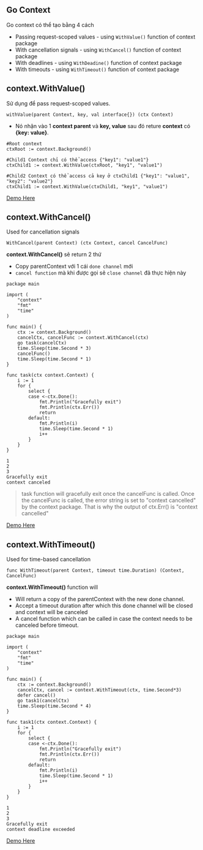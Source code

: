 ## Go Context
Go context có thể tạo bằng 4 cách

- Passing request-scoped values  -  using `WithValue()` function of context package
- With cancellation signals - using `WithCancel()` function of context package
- With deadlines - using `WithDeadine()` function of context package
- With timeouts - using `WithTimeout()` function of context package

## context.WithValue()
Sử dụng để pass request-scoped values.

`withValue(parent Context, key, val interface{}) (ctx Context)`

- Nó nhận vào 1 **context parent** và **key, value** sau đó reture **context** có **{key: value}**. 

```
#Root context
ctxRoot := context.Background()

#Child1 Context chỉ có thể access {"key1": "value1"}
ctxChild1 := context.WithValue(ctxRoot, "key1", "value1")

#Child2 Context có thể access cả key ở ctxChild1 {"key1": "value1", "key2": "value2"}
ctxChild1 := context.WithValue(ctxChild1, "key1", "value1")

```

[Demo Here](https://github.com/nguyenthanhcong101096/training_go/blob/master/go_context/with_value.go)

## context.WithCancel()
Used for cancellation signals

`WithCancel(parent Context) (ctx Context, cancel CancelFunc)`

**context.WithCancel()** sẽ return 2 thứ

- Copy parentContext với 1 cái `done channel` mới
- `cancel function` mà khi được gọi sẽ `close channel` đã thực hiện này

```
package main

import (
    "context"
    "fmt"
    "time"
)

func main() {
    ctx := context.Background()
    cancelCtx, cancelFunc := context.WithCancel(ctx)
    go task(cancelCtx)
    time.Sleep(time.Second * 3)
    cancelFunc()
    time.Sleep(time.Second * 1)
}

func task(ctx context.Context) {
    i := 1
    for {
        select {
        case <-ctx.Done():
            fmt.Println("Gracefully exit")
            fmt.Println(ctx.Err())
            return
        default:
            fmt.Println(i)
            time.Sleep(time.Second * 1)
            i++
        }
    }
}
```

```
1
2
3
Gracefully exit
context canceled
```

> task function will gracefully exit once the cancelFunc is called. Once the cancelFunc is called, the error string is set to "context cancelled" by the context package. That is why the output of ctx.Err() is "context cancelled"

[Demo Here](https://github.com/nguyenthanhcong101096/training_go/blob/master/go_context/with_cancel.go)

## context.WithTimeout()
Used for time-based cancellation

`func WithTimeout(parent Context, timeout time.Duration) (Context, CancelFunc)`

**context.WithTimeout()** function will

- Will return a copy of the parentContext with the new done channel.
- Accept a timeout duration after which this done channel will be closed and context will be canceled
- A cancel function which can be called in case the context needs to be canceled before timeout.

```
package main

import (
    "context"
    "fmt"
    "time"
)

func main() {
    ctx := context.Background()
    cancelCtx, cancel := context.WithTimeout(ctx, time.Second*3)
    defer cancel()
    go task1(cancelCtx)
    time.Sleep(time.Second * 4)
}

func task1(ctx context.Context) {
    i := 1
    for {
        select {
        case <-ctx.Done():
            fmt.Println("Gracefully exit")
            fmt.Println(ctx.Err())
            return
        default:
            fmt.Println(i)
            time.Sleep(time.Second * 1)
            i++
        }
    }
}
```

```
1
2
3
Gracefully exit
context deadline exceeded
```

[Demo Here](https://github.com/nguyenthanhcong101096/training_go/blob/master/go_context/with_timeout.go)
